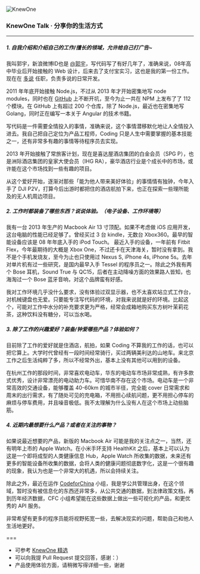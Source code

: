 ![KnewOne](http://knewone.com/about/images/logo.png)

### KnewOne Talk · 分享你的生活方式

---

##### 1. 自我介绍和介绍自己的工作/擅长的领域，允许给自己打广告~

我叫郭宇，新浪微博ID也是 [@郭宇](http://weibo.com/turingou)，写代码写了有好几年了，准确来说，08年高中毕业后开始接触的 Web 设计，后来去了支付宝实习，这也是我的第一份工作。现在在 [多说](http://duoshuo.com) 任职，负责多说的日常开发。

2011 年年底开始接触 Node.js，不过从 2013 年才开始密集地写 node modules，同时也在 [GitHub](http://github.com/turingou) 上不断开坑，至今为止一共在 NPM 上发布了了 112 个模块。在 GitHub 上有超过 200 个仓库，除了 Node.js，最近也在密集地写 Golang，同时正在编写一本关于 Angular 的技术书籍。

写代码是一件需要全情投入的事情，准确来说，这个事情潜移默化地让人全情投入进去。我自己把自己定位为产品工程师，Coding 只是人生中需要掌握的基本技能之一，还有非常多有趣的事情等待程序员去实现。

2013 年开始接触了常旅客计划，现在是喜达屋酒店集团的白金会员（SPG P），也是洲际酒店集团的皇家大使会员（IHG RA），豪华酒店行业是个成长中的市场，或许能在这个市场找到一些有趣的项目。

从这个爱好开始，逐渐对那些「能为他人带来美好体验」的事情情有独钟，今年入手了 DJI P2V，打算今后出游时都把住的酒店航拍下来，也正在探索一些理所能及的无人机周边项目。

##### 2. 工作时都装备了哪些东西？说说体验。（电子设备、工作环境等）

我有一台 2013 年生产的 Macbook Air 13 寸顶配。如果不考虑做 iOS 应用开发，这台电脑的性能已经足够了。曾经买过 3 台 kindle，无数台 Xbox360。最早的智能设备应该是 08 年年底入手的 iPod Touch。
最近入手的设备，一年前有 Fitbit Flex，今年最期待的大概是 Xbox One，不过还卡在天津海关，暂时没有拿到。我不是个手机发烧友，至今为止也只使用过 Nexus S, iPhone 4s, iPhone 5s。去年对单片机有过一些研究，是国内最早入手 Tessel 的程序员之一。除此之外我有两个 Bose 耳机，Sound True 与 QC15，后者在主动降噪方面的效果路人皆知，也海淘过一个 Bose 蓝牙音响，对这个品牌蛮有好感。

我对工作环境几乎没什么要求，没有体验过双显示器，也不太喜欢站立式工作台，对机械键盘也无爱。只要能专注写代码的环境，对我来说就是好的环境。比起这个，可能对工作中水分的补充要求更为严格，经常会成箱地购买东方树叶茉莉花茶，这种饮料没有糖分，可以当水喝。

##### 3. 除了工作的兴趣爱好？装备/钟爱哪些产品？体验如何？

目前除了工作的爱好就是住酒店，航拍，如果 Coding 不算我的工作的话，也可以把它算上。大学时代曾经有一段时间经常骑行，买过两辆美利达的山地车。来北京工作之后生活纯粹了多，所以不经常外出，基本上没有其他可以用到的设备。

在杭州工作的那段时间，非常喜欢电动车，华东的电动车市场非常成熟，有许多款式优秀，设计非常漂亮的电动助力车。可惜华南不存在这个市场。电动车是一个非常高效的交通设备，能够覆盖 40-60km 的城市半径，完全能 cover 日常需求和周末的出行需求，有了随处可见的充电箱，不用担心续航问题，更不用担心停车的麻烦与停车费用，并且噪音极低。我不太理解为什么没有人在这个市场上动些脑筋。

##### 4. 近期内最想要什么产品？或者在关注的事物？

如果说最近想要的产品，新版的 Macbook Air 可能是我的关注点之一，当然，还有明年上市的 Apple Watch。在小米手环支持 HealthKit 之后，基本上可以认为这是一个即将成型的人类健康信息 Hub，Apple Watch 所收集的数据，未来还有更多的智能设备所收集的数据，会将人类的健康问题彻底数字化，这是一个很有趣的现象，我认为也是一个非常大的机遇，所以会持续关注。

除此之外，最近在运作 [CodeforChina](http://github.com/codeforchina) 小组，我是学公共管理出身，在这个领域，暂时没有被信息化的东西还非常多，从公共交通的数据，到法律政策文档，再到历年经济数据，CFC 小组希望能在这些数据上做出一些可视化的产品，和更优秀的 API 服务。

非常希望有更多的程序员能将视野拓宽一些，去解决现实的问题，帮助自己和他人生活地更好。

===

- 可参考 [KnewOne 精选](http://knewone.com/explore/talks)
- 可以向我提 Pull Request 提交回答，感谢：）
- 产品使用体验方面，请稍微写得详细一些，谢谢

